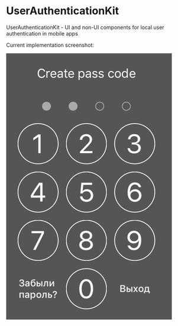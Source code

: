 # UserAuthenticationKit
UserAuthenticationKit - UI and non-UI components for local user authentication in mobile apps

Current implementation screenshot:

![](example_screenshot.png)
